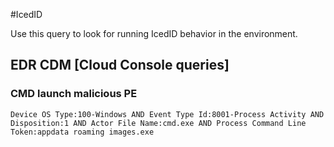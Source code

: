 #IcedID

Use this query to look for running IcedID behavior in the environment.

## EDR CDM [Cloud Console queries]

### CMD launch malicious PE

```
Device OS Type:100-Windows AND Event Type Id:8001-Process Activity AND Disposition:1 AND Actor File Name:cmd.exe AND Process Command Line Token:appdata roaming images.exe

```
